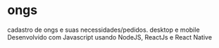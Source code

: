 # ongs
cadastro de ongs e suas necessidades/pedidos. desktop e mobile
Desenvolvido com Javascript usando NodeJS, ReactJs e React Native
